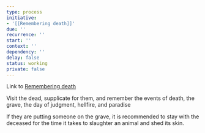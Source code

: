 ```yaml
---
type: process
initiative:
- '[[Remembering death]]'
due: ''
recurrence: ''
start: ''
context: ''
dependency: ''
delay: false
status: working
private: false
---
```


Link to [Remembering death](docs/sidebar1/Initiatives/good%20traits/Remembering%20death.md)

Visit the dead, supplicate for them, and remember the events of death, the grave, the day of judgment, ​hellfire, and paradise

If they are putting someone on the grave, it is recommended to stay with the deceased for the time it takes to slaughter an animal and shed its skin.
